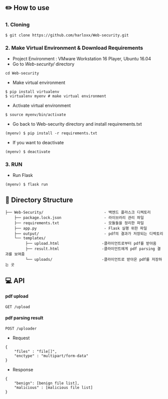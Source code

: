 ## ✏️ How to use 
### 1. Cloning
```
$ git clone https://github.com/harloxx/Web-security.git
```
### 2. Make Virtual Environment & Download Requirements
+ Project Environment : VMware Workstation 16 Player, Ubuntu 16.04
+ Go to *Web-security/* directory
```
cd Web-security
```
+ Make virtual environment
```
$ pip install virtualenv
$ virtualenv myenv # make virtual environment
```
+ Activate virtual environment
```
$ source myenv/bin/activate
```
+ Go back to Web-security directory and install requirements.txt
```
(myenv) $ pip install -r requirements.txt 
```
+ If you want to deactivate
```
(myenv) $ deactivate
```
### 3. RUN
+ Run Flask
```
(myenv) $ flask run
```


## 🔧 Directory Structure
```
├── Web-Security/                           - 백엔드 플라스크 디렉토리
    ├── package.lock.json                   - 라이브러리 관리 파일
    ├── requirements.txt                    - 모듈들을 정리한 파일
    ├── app.py                              - Flask 실행 위한 파일
    ├── output/                             - pdf의 결과가 저장되는 디렉토리
    └── templates/
         ├── upload.html                   -클라이언트로부터 pdf를 받아옴
         ├── result.html                   -클라이언트에게 pdf parsing 결과를 보여줌
         └── uploads/                      -클라이언트로 받아온 pdf를 저장하는 곳
```
## 💻 API
#### pdf upload
```
GET /upload
```
#### pdf parsing result
```
POST /uploader
```
+ Request
```
{
    "files" : "file[]",
    "enctype" : "multipart/form-data"
}
```
+ Response
```
{
    "benign": [benign file list],
    "malicious" : [malicious file list]
}

```
